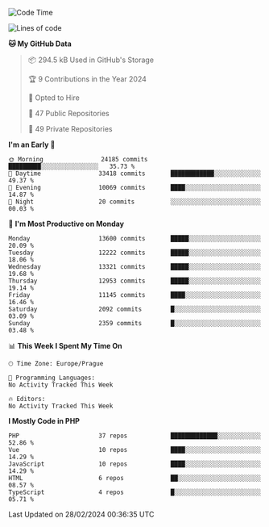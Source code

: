 <!--START_SECTION:waka-->
![Code Time](http://img.shields.io/badge/Code%20Time-1%2C583%20hrs%2058%20mins-blue)

![Lines of code](https://img.shields.io/badge/From%20Hello%20World%20I%27ve%20Written-21.3%20million%20lines%20of%20code-blue)

**🐱 My GitHub Data** 

> 📦 294.5 kB Used in GitHub's Storage 
 > 
> 🏆 9 Contributions in the Year 2024
 > 
> 💼 Opted to Hire
 > 
> 📜 47 Public Repositories 
 > 
> 🔑 49 Private Repositories 
 > 
**I'm an Early 🐤** 

```text
🌞 Morning                24185 commits       █████████░░░░░░░░░░░░░░░░   35.73 % 
🌆 Daytime                33418 commits       ████████████░░░░░░░░░░░░░   49.37 % 
🌃 Evening                10069 commits       ████░░░░░░░░░░░░░░░░░░░░░   14.87 % 
🌙 Night                  20 commits          ░░░░░░░░░░░░░░░░░░░░░░░░░   00.03 % 
```
📅 **I'm Most Productive on Monday** 

```text
Monday                   13600 commits       █████░░░░░░░░░░░░░░░░░░░░   20.09 % 
Tuesday                  12222 commits       █████░░░░░░░░░░░░░░░░░░░░   18.06 % 
Wednesday                13321 commits       █████░░░░░░░░░░░░░░░░░░░░   19.68 % 
Thursday                 12953 commits       █████░░░░░░░░░░░░░░░░░░░░   19.14 % 
Friday                   11145 commits       ████░░░░░░░░░░░░░░░░░░░░░   16.46 % 
Saturday                 2092 commits        █░░░░░░░░░░░░░░░░░░░░░░░░   03.09 % 
Sunday                   2359 commits        █░░░░░░░░░░░░░░░░░░░░░░░░   03.48 % 
```


📊 **This Week I Spent My Time On** 

```text
🕑︎ Time Zone: Europe/Prague

💬 Programming Languages: 
No Activity Tracked This Week

🔥 Editors: 
No Activity Tracked This Week
```

**I Mostly Code in PHP** 

```text
PHP                      37 repos            █████████████░░░░░░░░░░░░   52.86 % 
Vue                      10 repos            ████░░░░░░░░░░░░░░░░░░░░░   14.29 % 
JavaScript               10 repos            ████░░░░░░░░░░░░░░░░░░░░░   14.29 % 
HTML                     6 repos             ██░░░░░░░░░░░░░░░░░░░░░░░   08.57 % 
TypeScript               4 repos             █░░░░░░░░░░░░░░░░░░░░░░░░   05.71 % 
```




 Last Updated on 28/02/2024 00:36:35 UTC
<!--END_SECTION:waka-->
<!--
**AlexKratky/AlexKratky** is a ✨ _special_ ✨ repository because its `README.md` (this file) appears on your GitHub profile.

Here are some ideas to get you started:

- 🔭 I’m currently working on ...
- 🌱 I’m currently learning ...
- 👯 I’m looking to collaborate on ...
- 🤔 I’m looking for help with ...
- 💬 Ask me about ...
- 📫 How to reach me: ...
- 😄 Pronouns: ...
- ⚡ Fun fact: ...
-->
